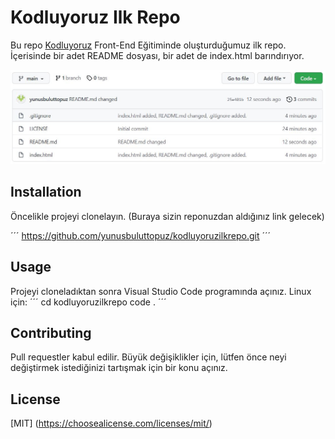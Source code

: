 # Kodluyoruz Ilk Repo

Bu repo [Kodluyoruz](https://kodluyoruz.org) Front-End Eğitiminde oluşturduğumuz ilk repo. İçerisinde bir adet README dosyası, bir adet de index.html barındırıyor.

![](Capture.jpg)

## Installation

Öncelikle projeyi clonelayın. (Buraya sizin reponuzdan aldığınız link gelecek) 

´´´
https://github.com/yunusbuluttopuz/kodluyoruzilkrepo.git
´´´

## Usage

Projeyi cloneladıktan sonra Visual Studio Code programında açınız.
Linux için:
´´´
cd kodluyoruzilkrepo
code .
´´´

## Contributing

Pull requestler kabul edilir. Büyük değişiklikler için, lütfen önce neyi değiştirmek istediğinizi tartışmak için bir konu açınız.

## License

[MIT] (https://choosealicense.com/licenses/mit/)